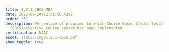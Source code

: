 ```yaml
---
title: 1.2.1_CBCS_MBA
date: 2022-06-24T12:51:56.429Z
order: "5"
description: Percentage of programs in which Choice Based Credit System
  (CBCS)/elective course system has been implemented
certification: NAAC
asset: static/img/1.2.1-cbcs.pdf
show_toggle: true
---
```


